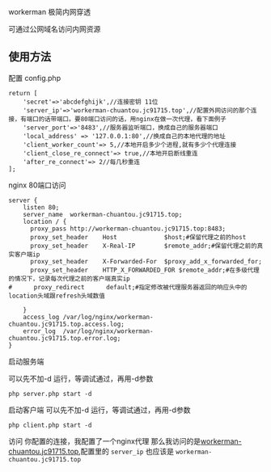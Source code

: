 

workerman 极简内网穿透

可通过公网域名访问内网资源

## 使用方法



配置
config.php
```
return [
    'secret'=>'abcdefghijk',//连接密钥 11位
    'server_ip'=>'workerman-chuantou.jc91715.top',//配置外网访问的那个连接，有端口的话带端口。要80端口访问的话，用nginx在做一次代理，看下面例子
    'server_port'=>'8483',//服务器监听端口，换成自己的服务器端口
    'local_address' => '127.0.0.1:80',//换成自己的本地代理的地址
    'client_worker_count'=> 5,//本地开启多少个进程,就有多少个代理连接
    'client_close_re_connect'=> true,//本地开启断线重连
    'after_re_connect'=> 2//每几秒重连
];

```
nginx 80端口访问
```
server {
    listen 80;
    server_name  workerman-chuantou.jc91715.top;
    location / {
      proxy_pass http://workerman-chuantou.jc91715.top:8483;
      proxy_set_header    Host             $host;#保留代理之前的host
      proxy_set_header    X-Real-IP        $remote_addr;#保留代理之前的真实客户端ip
      proxy_set_header    X-Forwarded-For  $proxy_add_x_forwarded_for;
      proxy_set_header    HTTP_X_FORWARDED_FOR $remote_addr;#在多级代理的情况下，记录每次代理之前的客户端真实ip
#      proxy_redirect      default;#指定修改被代理服务器返回的响应头中的location头域跟refresh头域数值

    }
    access_log /var/log/nginx/workerman-chuantou.jc91715.top.access.log;
    error_log  /var/log/nginx/workerman-chuantou.jc91715.top.error.log;
}
```


启动服务端

可以先不加-d 运行，等调试通过，再用-d参数

```
php server.php start -d 
```

启动客户端
可以先不加-d 运行，等调试通过，再用-d参数
```
php client.php start -d 
```

访问 你配置的连接，我配置了一个nginx代理 那么我访问的是[workerman-chuantou.jc91715.top](http://workerman-chuantou.jc91715.top),配置里的 `server_ip` 也应该是 `workerman-chuantou.jc91715.top`





